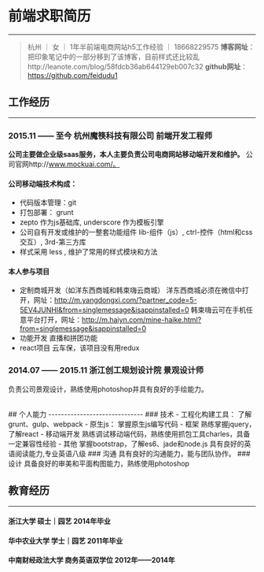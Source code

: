 # 前端求职简历
-------------------------
> 杭州 ｜  女  ｜ 1年半前端电商网站h5工作经验  ｜ 18668229575
**博客网址**：把印象笔记中的一部分移到了该博客，目前样式还比较乱http://leanote.com/blog/58fdcb36ab644129eb007c32
**github网址**：https://github.com/feidudu1

## 工作经历
---------------------
### 2015.11  ——  至今    杭州魔筷科技有限公司   前端开发工程师
 **公司主要做企业级saas服务，本人主要负责公司电商网站移动端开发和维护。**
公司官网http://www.mockuai.com/。
#### 公司移动端技术构成：
- 代码版本管理：git
- 打包部署： grunt
- zepto 作为js基础库, underscore 作为模板引擎
- 公司自有开发或维护的一整套功能组件 lib-组件（js）, ctrl-控件（html和css交互）, 3rd-第三方库
- 样式采用 less , 维护了常用的样式模块和方法

#### 本人参与项目
- 定制商城开发（如洋东西商城和韩束嗨云商城）
洋东西商城必须在微信中打开，网址：http://m.yangdongxi.com/?partner_code=5-5EV4JUNHI&from=singlemessage&isappinstalled=0
韩束嗨云可在手机任意平台打开，网址：http://m.haiyn.com/mine-haike.html?from=singlemessage&isappinstalled=0
- 功能开发
直播和拼团功能
- react项目
云车保，该项目没有用redux

### 2014.07  ——  2015.11    浙江创工规划设计院    景观设计师
  负责公司景观设计，熟练使用photoshop并具有良好的手绘能力。

<br/>
## 个人能力
------------------------------
### 技术
- 工程化构建工具：
了解grunt、gulp、webpack
- 原生js：
掌握原生js编写代码
- 框架
熟练掌握jquery，了解react
- 移动端开发
熟练调试移动端代码，熟练使用抓包工具charles，具备一定兼容性经验
- 其他
掌握bootstrap，了解es6、jade和node.js
具有良好的英语阅读能力,专业英语八级
### 沟通
具有良好的沟通能力，能与团队协作。
### 设计
具备良好的审美和平面构图能力，熟练使用photoshop

## 教育经历
------------------------------------
#### 浙江大学   硕士｜园艺  2014年毕业
#### 华中农业大学   学士｜园艺  2011年毕业
#### 中南财经政法大学   商务英语双学位  2012年——2014年

